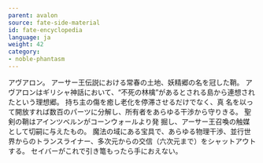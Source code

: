 ```yaml
---
parent: avalon
source: fate-side-material
id: fate-encyclopedia
language: ja
weight: 42
category:
- noble-phantasm
---
```


アヴアロン。
アーサー王伝説における常春の土地、妖精郷の名を冠した鞘。
アヴアロンはギリシャ神話において、“不死の林檎”があるとされる島から連想されたという理想郷。
持ち主の傷を癒し老化を停滞させるだけでなく、真 名を以って開放すれば数百のパーツに分解し、所有者をあらゆる干渉から守りきる。
聖剣の鞘はアインツベルンがコーンウォールより発 掘し、アーサー王召喚の触媒として切嗣に与えたもの。
魔法の域にある宝具で、あらゆる物理干渉、並行世界からのトランスライナー、多次元からの交信（六次元まで）をシャットアウトする。
セイバーがこれで引き篭もったら手におえない。
